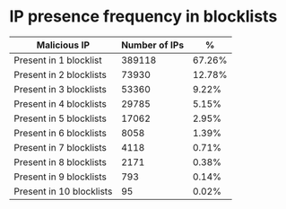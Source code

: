 # IP presence frequency in blocklists
| Malicious IP | Number of IPs | % |
|----|----|----|
| Present in 1 blocklist | 389118 | 67.26% |
| Present in 2 blocklists | 73930 | 12.78% |
| Present in 3 blocklists | 53360 | 9.22% |
| Present in 4 blocklists | 29785 | 5.15% |
| Present in 5 blocklists | 17062 | 2.95% |
| Present in 6 blocklists | 8058 | 1.39% |
| Present in 7 blocklists | 4118 | 0.71% |
| Present in 8 blocklists | 2171 | 0.38% |
| Present in 9 blocklists | 793 | 0.14% |
| Present in 10 blocklists | 95 | 0.02% |
